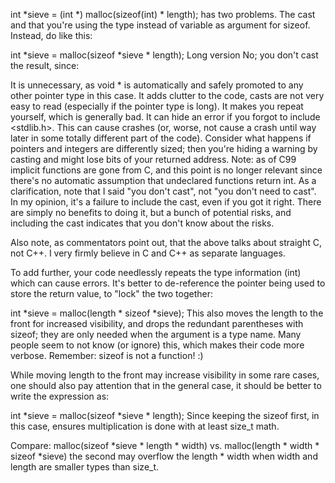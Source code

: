 int *sieve = (int *) malloc(sizeof(int) * length);
has two problems. The cast and that you're using the type instead of variable as argument for sizeof. Instead, do like this:

int *sieve = malloc(sizeof *sieve * length);
Long version
No; you don't cast the result, since:

It is unnecessary, as void * is automatically and safely promoted to any other pointer type in this case.
It adds clutter to the code, casts are not very easy to read (especially if the pointer type is long).
It makes you repeat yourself, which is generally bad.
It can hide an error if you forgot to include <stdlib.h>. This can cause crashes (or, worse, not cause a crash until way later in some totally different part of the code). Consider what happens if pointers and integers are differently sized; then you're hiding a warning by casting and might lose bits of your returned address. Note: as of C99 implicit functions are gone from C, and this point is no longer relevant since there's no automatic assumption that undeclared functions return int.
As a clarification, note that I said "you don't cast", not "you don't need to cast". In my opinion, it's a failure to include the cast, even if you got it right. There are simply no benefits to doing it, but a bunch of potential risks, and including the cast indicates that you don't know about the risks.

Also note, as commentators point out, that the above talks about straight C, not C++. I very firmly believe in C and C++ as separate languages.

To add further, your code needlessly repeats the type information (int) which can cause errors. It's better to de-reference the pointer being used to store the return value, to "lock" the two together:

int *sieve = malloc(length * sizeof *sieve);
This also moves the length to the front for increased visibility, and drops the redundant parentheses with sizeof; they are only needed when the argument is a type name. Many people seem to not know (or ignore) this, which makes their code more verbose. Remember: sizeof is not a function! :)

While moving length to the front may increase visibility in some rare cases, one should also pay attention that in the general case, it should be better to write the expression as:

int *sieve = malloc(sizeof *sieve * length);
Since keeping the sizeof first, in this case, ensures multiplication is done with at least size_t math.

Compare: malloc(sizeof *sieve * length * width) vs. malloc(length * width * sizeof *sieve) the second may overflow the length * width when width and length are smaller types than size_t.
